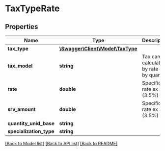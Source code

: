 # TaxTypeRate

## Properties
Name | Type | Description | Notes
------------ | ------------- | ------------- | -------------
**tax_type** | [**\Swagger\Client\Model\TaxType**](TaxType.md) |  | 
**tax_model** | **string** | Tax can be calculated by rate or by quantity | 
**rate** | **double** | Specific tax rate ex 3.5 (3.5%) | [optional] 
**srv_amount** | **double** | Specific tax rate ex 3.5 (3.5%) | [optional] 
**quantity_unid_base** | **string** |  | [optional] 
**specialization_type** | **string** |  | [optional] 

[[Back to Model list]](../README.md#documentation-for-models) [[Back to API list]](../README.md#documentation-for-api-endpoints) [[Back to README]](../README.md)



